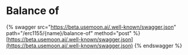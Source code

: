 # Balance of

{% swagger src="https://beta.usemoon.ai/.well-known/swagger.json" path="/erc1155/{name}/balance-of" method="post" %}
[https://beta.usemoon.ai/.well-known/swagger.json](https://beta.usemoon.ai/.well-known/swagger.json)
{% endswagger %}
